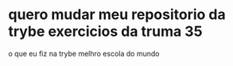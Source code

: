 # quero mudar meu repositorio da trybe exercicios da truma 35
o que eu fiz na trybe melhro escola do mundo
